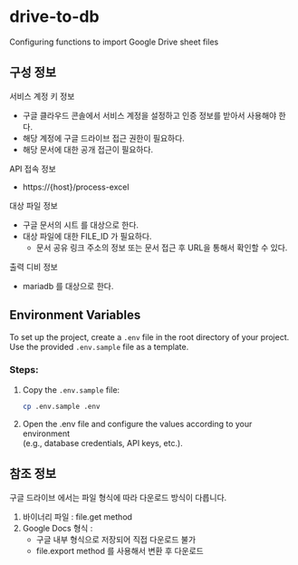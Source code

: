 # drive-to-db
Configuring functions to import Google Drive sheet files

## 구성 정보

서비스 계정 키 정보
* 구글 클라우드 콘솔에서 서비스 계정을 설정하고 인증 정보를 받아서 사용해야 한다.
* 해당 계정에 구글 드라이브 접근 권한이 필요하다.
* 해당 문서에 대한 공개 접근이 필요하다.

API 접속 정보
* https://{host}/process-excel

대상 파일 정보
* 구글 문서의 시트 를 대상으로 한다.
* 대상 파일에 대한 FILE_ID 가 필요하다.
  * 문서 공유 링크 주소의 정보 또는 문서 접근 후 URL을 통해서 확인할 수 있다.

출력 디비 정보
* mariadb 를 대상으로 한다.

## Environment Variables

To set up the project, create a `.env` file in the root directory of your project.  
Use the provided `.env.sample` file as a template.

### Steps:
1. Copy the `.env.sample` file:
   ```bash
   cp .env.sample .env
2.	Open the .env file and configure the values according to your environment  
   (e.g., database credentials, API keys, etc.).

## 참조 정보

구글 드라이브 에서는 파일 형식에 따라 다운로드 방식이 다릅니다.
1. 바이너리 파일 : file.get method
2. Google Docs 형식 :
   - 구글 내부 형식으로 저장되어 직접 다운로드 불가
   - file.export method 를 사용해서 변환 후 다운로드

